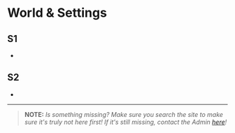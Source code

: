 # World & Settings

## S1
- 

## S2
- 

----

> **NOTE:** *Is something missing? Make sure you search the site to make sure it's truly not here first! If it's still missing, contact the Admin [here](chapter_2.html)!*
